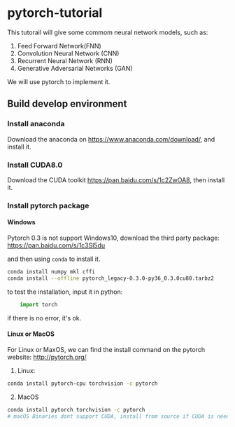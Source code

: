 # pytorch-tutorial

This tutorail will give some commom neural network models, such as:
1. Feed Forward Network(FNN)
2. Convolution Neural Network (CNN)
3. Recurrent Neural Network (RNN)
4. Generative Adversarial Networks (GAN)

We will use pytorch to implement it.

## Build develop environment

### Install anaconda
Download the anaconda on https://www.anaconda.com/download/, and install it.

### Install CUDA8.0
Download the CUDA toolkit https://pan.baidu.com/s/1c2ZwOA8, then install it.

### Install pytorch package 

#### Windows
Pytorch 0.3 is not support Windows10, download the third party package: https://pan.baidu.com/s/1c3Sl5du

and then using `conda` to install it.
```bash
conda install numpy mkl cffi
conda install --offline pytorch_legacy-0.3.0-py36_0.3.0cu80.tarbz2
```
to test the installation, input it in python:
```python
	import torch
```
if there is no error, it's ok.

#### Linux or MacOS
For Linux or MaxOS, we can find the install command on the pytorch website: http://pytorch.org/
1. Linux:
```bash
conda install pytorch-cpu torchvision -c pytorch
```
2. MacOS
```bash
conda install pytorch torchvision -c pytorch 
# macOS Binaries dont support CUDA, install from source if CUDA is needed
```
